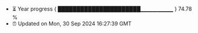 - ⏳ Year progress { ██████████████████████▁▁▁▁▁▁▁▁ } 74.78 %
- ⏰ Updated on Mon, 30 Sep 2024 16:27:39 GMT

